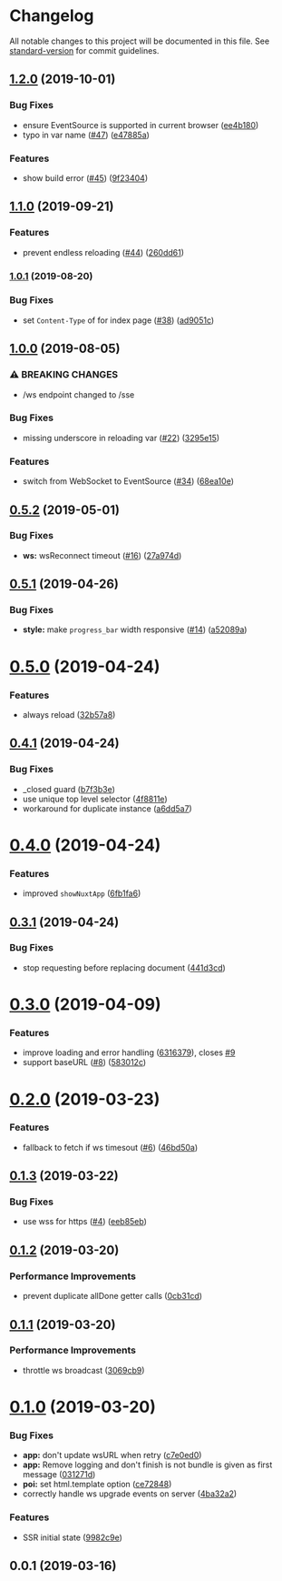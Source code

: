 # Changelog

All notable changes to this project will be documented in this file. See [standard-version](https://github.com/conventional-changelog/standard-version) for commit guidelines.

## [1.2.0](https://github.com/nuxt/loading-screen/compare/v1.1.0...v1.2.0) (2019-10-01)


### Bug Fixes

* ensure EventSource is supported in current browser ([ee4b180](https://github.com/nuxt/loading-screen/commit/ee4b180))
* typo in var name ([#47](https://github.com/nuxt/loading-screen/issues/47)) ([e47885a](https://github.com/nuxt/loading-screen/commit/e47885a))


### Features

* show build error ([#45](https://github.com/nuxt/loading-screen/issues/45)) ([9f23404](https://github.com/nuxt/loading-screen/commit/9f23404))

## [1.1.0](https://github.com/nuxt/loading-screen/compare/v1.0.1...v1.1.0) (2019-09-21)


### Features

* prevent endless reloading ([#44](https://github.com/nuxt/loading-screen/issues/44)) ([260dd61](https://github.com/nuxt/loading-screen/commit/260dd61))

### [1.0.1](https://github.com/nuxt/loading-screen/compare/v1.0.0...v1.0.1) (2019-08-20)


### Bug Fixes

* set `Content-Type` of for index page ([#38](https://github.com/nuxt/loading-screen/issues/38)) ([ad9051c](https://github.com/nuxt/loading-screen/commit/ad9051c))

## [1.0.0](https://github.com/nuxt/loading-screen/compare/v0.5.2...v1.0.0) (2019-08-05)


### ⚠ BREAKING CHANGES

* /ws endpoint changed to /sse

### Bug Fixes

* missing underscore in reloading var ([#22](https://github.com/nuxt/loading-screen/issues/22)) ([3295e15](https://github.com/nuxt/loading-screen/commit/3295e15))


### Features

* switch from WebSocket to EventSource ([#34](https://github.com/nuxt/loading-screen/issues/34)) ([68ea10e](https://github.com/nuxt/loading-screen/commit/68ea10e))

## [0.5.2](https://github.com/nuxt/loading-screen/compare/v0.5.1...v0.5.2) (2019-05-01)


### Bug Fixes

* **ws:** wsReconnect timeout ([#16](https://github.com/nuxt/loading-screen/issues/16)) ([27a974d](https://github.com/nuxt/loading-screen/commit/27a974d))



## [0.5.1](https://github.com/nuxt/loading-screen/compare/v0.5.0...v0.5.1) (2019-04-26)


### Bug Fixes

* **style:** make `progress_bar` width responsive ([#14](https://github.com/nuxt/loading-screen/issues/14)) ([a52089a](https://github.com/nuxt/loading-screen/commit/a52089a))



# [0.5.0](https://github.com/nuxt/loading-screen/compare/v0.4.1...v0.5.0) (2019-04-24)


### Features

* always reload ([32b57a8](https://github.com/nuxt/loading-screen/commit/32b57a8))



## [0.4.1](https://github.com/nuxt/loading-screen/compare/v0.4.0...v0.4.1) (2019-04-24)


### Bug Fixes

* _closed guard ([b7f3b3e](https://github.com/nuxt/loading-screen/commit/b7f3b3e))
* use unique top level selector ([4f8811e](https://github.com/nuxt/loading-screen/commit/4f8811e))
* workaround for duplicate instance ([a6dd5a7](https://github.com/nuxt/loading-screen/commit/a6dd5a7))



# [0.4.0](https://github.com/nuxt/loading-screen/compare/v0.3.1...v0.4.0) (2019-04-24)


### Features

* improved `showNuxtApp` ([6fb1fa6](https://github.com/nuxt/loading-screen/commit/6fb1fa6))



## [0.3.1](https://github.com/nuxt/loading-screen/compare/v0.3.0...v0.3.1) (2019-04-24)


### Bug Fixes

* stop requesting before replacing document ([441d3cd](https://github.com/nuxt/loading-screen/commit/441d3cd))



# [0.3.0](https://github.com/nuxt/loading-screen/compare/v0.2.0...v0.3.0) (2019-04-09)


### Features

* improve loading and error handling ([6316379](https://github.com/nuxt/loading-screen/commit/6316379)), closes [#9](https://github.com/nuxt/loading-screen/issues/9)
* support baseURL ([#8](https://github.com/nuxt/loading-screen/issues/8)) ([583012c](https://github.com/nuxt/loading-screen/commit/583012c))



# [0.2.0](https://github.com/nuxt/loading-screen/compare/v0.1.3...v0.2.0) (2019-03-23)


### Features

* fallback to fetch if ws timesout ([#6](https://github.com/nuxt/loading-screen/issues/6)) ([46bd50a](https://github.com/nuxt/loading-screen/commit/46bd50a))



## [0.1.3](https://github.com/nuxt/loading-screen/compare/v0.1.2...v0.1.3) (2019-03-22)


### Bug Fixes

* use wss for https ([#4](https://github.com/nuxt/loading-screen/issues/4)) ([eeb85eb](https://github.com/nuxt/loading-screen/commit/eeb85eb))



## [0.1.2](https://github.com/nuxt/loading-screen/compare/v0.1.1...v0.1.2) (2019-03-20)


### Performance Improvements

* prevent duplicate allDone getter calls ([0cb31cd](https://github.com/nuxt/loading-screen/commit/0cb31cd))



## [0.1.1](https://github.com/nuxt/loading-screen/compare/v0.1.0...v0.1.1) (2019-03-20)


### Performance Improvements

* throttle ws broadcast ([3069cb9](https://github.com/nuxt/loading-screen/commit/3069cb9))



# [0.1.0](https://github.com/nuxt/loading-screen/compare/v0.0.2...v0.1.0) (2019-03-20)


### Bug Fixes

* **app:** don't update wsURL when retry ([c7e0ed0](https://github.com/nuxt/loading-screen/commit/c7e0ed0))
* **app:** Remove logging and don't finish is not bundle is given as first message ([031271d](https://github.com/nuxt/loading-screen/commit/031271d))
* **poi:** set html.template option ([ce72848](https://github.com/nuxt/loading-screen/commit/ce72848))
* correctly handle ws upgrade events on server ([4ba32a2](https://github.com/nuxt/loading-screen/commit/4ba32a2))


### Features

* SSR initial state ([9982c9e](https://github.com/nuxt/loading-screen/commit/9982c9e))



## 0.0.1 (2019-03-16)
